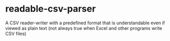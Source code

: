 # readable-csv-parser
A CSV reader-writer with a predefined format that is understandable even if viewed as plain text (not always true when Excel and other programs write CSV files)
